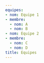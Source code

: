 ```yaml
---
equipes:
- nom: Equipe 1
- membre:
  - nom: A
  - nom: B
- nom: Equipe 2
- membre:
  - nom: C
  - nom: D
title: Equipes
---
```

